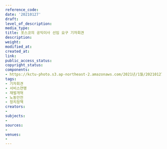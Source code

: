 ```yaml
---
reference_code: 
date: '20210127'
draft: 
level_of_description: 
media_type: 
title: 포스코의 공익이사 선임 요구 기자회견
description: 
weight: 
modified_at: 
created_at: 
link: 
public_access_status: 
copyright_status: 
components:
- https://kctu-photo.s3.ap-northeast-2.amazonaws.com/2021년/1월/20210127-포스코의+공익이사+선임+요구+기자회견_기자회견_서비스연맹_재벌개혁_노동안전_정치정책/photo_2021-01-27_11-04-32_1.jpg
tags:
- 기자회견
- 서비스연맹
- 재벌개혁
- 노동안전
- 정치정책
creators:
- 
subjects:
- 
sources:
- 
venues:
- 
---
```

